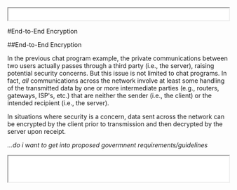 <iframe src="../assets/header.html" width=100% height=28></iframe>

<!-- ######################################### -->

#End-to-End Encryption


##End-to-End Encryption

In the previous chat program example, the private communications between two users actually passes through a third party (i.e., the server), raising potential security concerns. But this issue is not limited to chat programs. In fact, _all_ communications across the network involve at least some handling of the transmitted data by one or more intermediate parties (e.g., routers, gateways, ISP's, etc.) that are neither the sender (i.e., the client) or the intended recipient (i.e., the server). 

In situations where security is a concern, data sent across the network can be encrypted by the client prior to transmission and then decrypted by the server upon receipt.

_...do i want to get into proposed govermnent requirements/guidelines_






<!-- ######################################### -->

<iframe src="../assets/footer.html" width=100% height=60></iframe>
